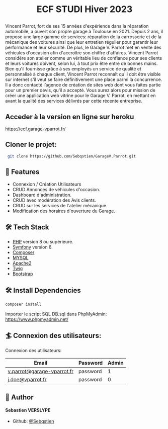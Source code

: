 # <p align="center">ECF STUDI Hiver 2023</p>
  
Vincent Parrot, fort de ses 15 années d'expérience dans la réparation automobile, a ouvert
son propre garage à Toulouse en 2021.
Depuis 2 ans, il propose une large gamme de services: réparation de la carrosserie et de la
mécanique des voitures ainsi que leur entretien régulier pour garantir leur performance et
leur sécurité. De plus, le Garage V. Parrot met en vente des véhicules d'occasion afin
d'accroître son chiffre d'affaires.
Vincent Parrot considère son atelier comme un véritable lieu de confiance pour ses clients et
leurs voitures doivent, selon lui, à tout prix être entre de bonnes mains.
Bien qu'il fournisse grâce à ses employés un service de qualité et personnalisé à chaque
client, Vincent Parrot reconnaît qu'il doit être visible sur internet s'il veut se faire
définitivement une place parmi la concurrence. Il a donc contacté l’agence de création de
sites web dont vous faites partie pour un premier devis, qu'il a accepté.
Vous aurez alors pour mission de créer une application web vitrine pour le Garage V. Parrot,
en mettant en avant la qualité des services délivrés par cette récente entreprise.




## Acceder à la version en ligne sur heroku
 
        
https://ecf.garage-vparrot.fr/
        
     
## Cloner le projet:

```bash
 git clone https://github.com/Sebqstien/GarageV.Parrot.git

```



## 🧐 Features    
- Connexion / Création Utilisateurs
- CRUD Annonces de véhicules d'occasion.
- Dashboard d'administration.
- CRUD avec modération des Avis clients.
- CRUD sur les services de l'atelier mécanique.
- Modification des horaires d'ouverture du Garage.


## 🛠️ Tech Stack
- [PHP](https://www.php.net/) version 8 ou supérieure.
- [Symfony](https://symfony.com/) version 6.
- [Composer](https://getcomposer.org/)
- [MYSQL](https://www.mysql.com/)
- [Apache2](https://httpd.apache.org/)
- [Twig](https://twig.symfony.com/)
- [Bootstrap](https://getbootstrap.com/)




## 🛠️ Install Dependencies    
```bash
composer install
```

Importer le script SQL DB.sql dans PhpMyAdmin:
https://www.phpmyadmin.net/



## 🏄 Connexion des utilisateurs:
Connexion des utilisateurs:

| Email| Password | Admin
| -------- | -------- | -------- |
| v.parrot@garage-vparrot.fr    | password   | 1    |
| j.doe@vparrot.fr    | password   | 0   |
        


## 🙇 Author
#### Sebastien VERSLYPE

- Github: [@Sebqstien](https://github.com/Sebqstien)
